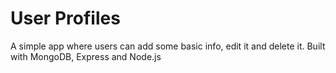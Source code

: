 # User Profiles

A simple app where users can add some basic info, edit it and delete it. Built with MongoDB, Express and Node.js
